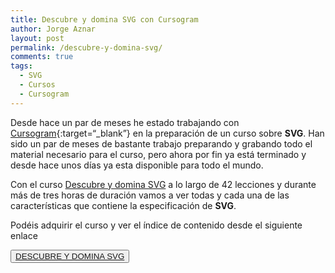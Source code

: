 ```yaml
---
title: Descubre y domina SVG con Cursogram
author: Jorge Aznar
layout: post
permalink: /descubre-y-domina-svg/
comments: true
tags:
  - SVG
  - Cursos
  - Cursogram
---
```


Desde hace un par de meses he estado trabajando con [Cursogram](http://cursogram.com){:target=“_blank”} en la preparación de un curso sobre **SVG**. Han sido un par de meses de bastante trabajo preparando y grabando todo el material necesario para el curso, pero ahora por fin ya está terminado y desde hace unos días ya esta disponible para todo el mundo.

<!--more-->

Con el curso [Descubre y domina SVG](https://www.cursogram.com/curso/descubre-y-domina-svg) a lo largo de 42 lecciones y durante más de tres horas de duración vamos a ver todas y cada una de las características que contiene la especificación de **SVG**.

Podéis adquirir el curso y ver el índice de contenido desde el siguiente enlace

<button class="boton-centrar">
  <a target="_blank" class="btn" href="https://www.cursogram.com/curso/descubre-y-domina-svg">DESCUBRE Y DOMINA SVG</a>
</button>